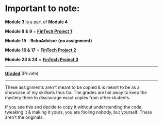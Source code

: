 
# Important to note:

**Module 3** is a part of **Module 4**

**Module 8 & 9** = [**FinTech Project 1**](https://github.com/0xNullLight/FinTech-Project_1)

**Module 15** - **RoboAdvisor (no assignment)**

**Module 16 & 17** = [**FinTech Project 2**](https://github.com/0xNullLight/FinTech-Project_2)

**Module 23 & 24** = [**FinTech Project 3**](https://github.com/0xNullLight/FinTech-Project_3)

_________________

**[Graded](https://github.com/0xNullLight/Random_Private/blob/master/UMN-FinTech-BootCamp_FeedBacks.md)** (Private)

_________________

These assignments aren't meant to be copied & is meant to be as a showcase of my skillsets thus far.
The grades are hid away to keep the mystery there to discourage exact copies from other students.

If you see this and decide to copy it without understanding the code, tweaking it & making it yours, you are fooling nobody, but yourself.
These aren't the originals.
